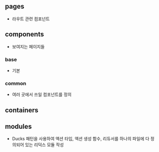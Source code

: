 ## pages

- 라우트 관련 컴포넌트

## components

- 보여지는 페이지들

### base

- 기본

### common

- 여러 곳에서 쓰일 컴포넌트를 정의

## containers

## modules

- Ducks 패턴을 사용하여 액션 타입, 액션 생성 함수, 리듀서를 하나의 파일에 다 정의되어 있는 리덕스 모듈 작성
